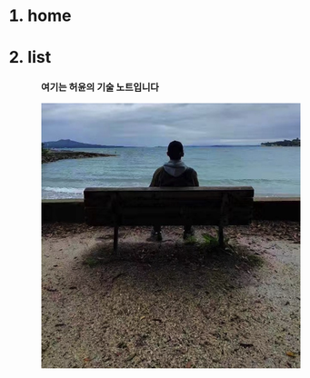 <title>zhaoxujun</title>
<ol>
  <h1><li>home</li></h1>
  <h1><li>list</li></h1>
<ol/>



<h3>여기는 허윤의 기술 노트입니다</h3>


<img src="1.jpg">
